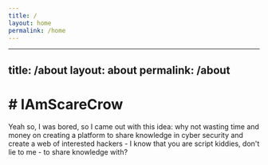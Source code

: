 ```yaml
---
title: /
layout: home
permalink: /home
---
```

---
title: /about
layout: about
permalink: /about
---

# # IAmScareCrow

Yeah so, I was bored, so I came out with this idea: why not wasting time and money on creating a platform to share knowledge in cyber security and create a web of interested hackers - I know that you are script kiddies, don't lie to me - to share knowledge with?
